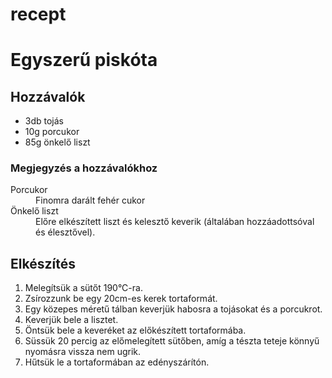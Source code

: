 # recept

<!DOCTYPE html>
<html lang="en">
<head>
    <meta charset="UTF-8">
    <meta http-equiv="X-UA-Compatible" content="IE=edge">
    <meta name="viewport" content="width=device-width, initial-scale=1.0">
</head>
<body>
<h1> Egyszerű piskóta </h1>
<h2>Hozzávalók</h2>
<ul> 
    <li>3db tojás </li>
    <li>10g porcukor </li>
    <li>85g önkelő liszt </li>
</ul>
    <h3>Megjegyzés a hozzávalókhoz</h3>
  <dl>
      <dt>Porcukor</dt>
    <dd>Finomra darált fehér cukor</dd>
    <dt>Önkelő liszt</dt>
    <dd>Előre elkészített liszt és kelesztő keverik (általában hozzáadottsóval és élesztővel).</dd>
    </dl>
    <h2>Elkészítés</h2>
<ol>
    <li>Melegítsük a sütőt 190°C-ra.</li>
    <li>Zsírozzunk be egy 20cm-es kerek tortaformát.</li>
    <li>Egy közepes méretű tálban keverjük habosra a tojásokat és a porcukrot. </li>
    <li>Keverjük bele a lisztet.</li>
    <li>Öntsük bele a keveréket az előkészített tortaformába.</li>
    <li>Süssük 20 percig az előmelegített sütőben, amíg a tészta teteje könnyű nyomásra vissza nem ugrik.</li>
    <li>Hűtsük le a tortaformában az edényszárítón.</li>
    </ol>
</body>
</html>
